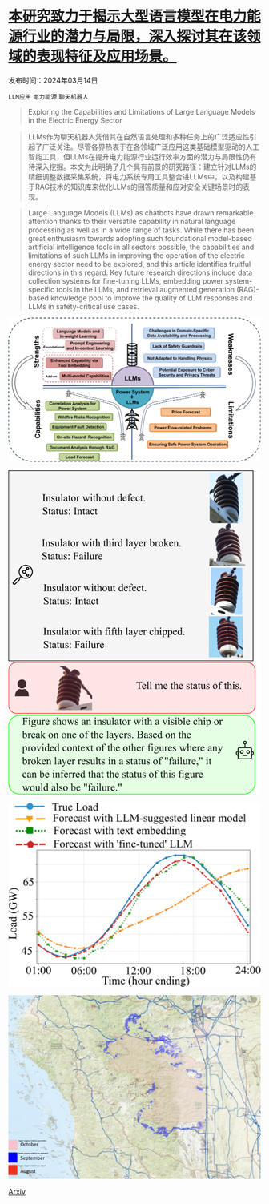 # [本研究致力于揭示大型语言模型在电力能源行业的潜力与局限，深入探讨其在该领域的表现特征及应用场景。](https://arxiv.org/abs/2403.09125)

发布时间：2024年03月14日

`LLM应用` `电力能源` `聊天机器人`

> Exploring the Capabilities and Limitations of Large Language Models in the Electric Energy Sector

> LLMs作为聊天机器人凭借其在自然语言处理和多种任务上的广泛适应性引起了广泛关注。尽管各界热衷于在各领域广泛应用这类基础模型驱动的人工智能工具，但LLMs在提升电力能源行业运行效率方面的潜力与局限性仍有待深入挖掘。本文为此明确了几个具有前景的研究路径：建立针对LLMs的精细调整数据采集系统，将电力系统专用工具整合进LLMs中，以及构建基于RAG技术的知识库来优化LLMs的回答质量和应对安全关键场景时的表现。

> Large Language Models (LLMs) as chatbots have drawn remarkable attention thanks to their versatile capability in natural language processing as well as in a wide range of tasks. While there has been great enthusiasm towards adopting such foundational model-based artificial intelligence tools in all sectors possible, the capabilities and limitations of such LLMs in improving the operation of the electric energy sector need to be explored, and this article identifies fruitful directions in this regard. Key future research directions include data collection systems for fine-tuning LLMs, embedding power system-specific tools in the LLMs, and retrieval augmented generation (RAG)-based knowledge pool to improve the quality of LLM responses and LLMs in safety-critical use cases.

![本研究致力于揭示大型语言模型在电力能源行业的潜力与局限，深入探讨其在该领域的表现特征及应用场景。](../../../paper_images/2403.09125/Large_Language_Models_Capabilities_and_Limitations_in_Electrical_Energy_Sector.png)

![本研究致力于揭示大型语言模型在电力能源行业的潜力与局限，深入探讨其在该领域的表现特征及应用场景。](../../../paper_images/2403.09125/x1.png)

![本研究致力于揭示大型语言模型在电力能源行业的潜力与局限，深入探讨其在该领域的表现特征及应用场景。](../../../paper_images/2403.09125/x2.png)

![本研究致力于揭示大型语言模型在电力能源行业的潜力与局限，深入探讨其在该领域的表现特征及应用场景。](../../../paper_images/2403.09125/wildfire.png)

[Arxiv](https://arxiv.org/abs/2403.09125)